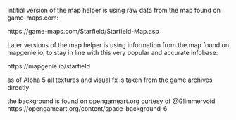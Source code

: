<p>Intitial version of the map helper is using raw data from the map found on game-maps.com:</p>
<p>https://game-maps.com/Starfield/Starfield-Map.asp</p>
<p>Later versions of the map helper is using information from the map found on mapgenie.io, to stay in line with this very popular and accurate infobase:</p>
<p>https://mapgenie.io/starfield</p>
<p>as of Alpha 5 all textures and visual fx is taken from the game archives directly</p>
<p>the background is found on opengameart.org curtesy of @Glimmervoid https://opengameart.org/content/space-background-6</p>
